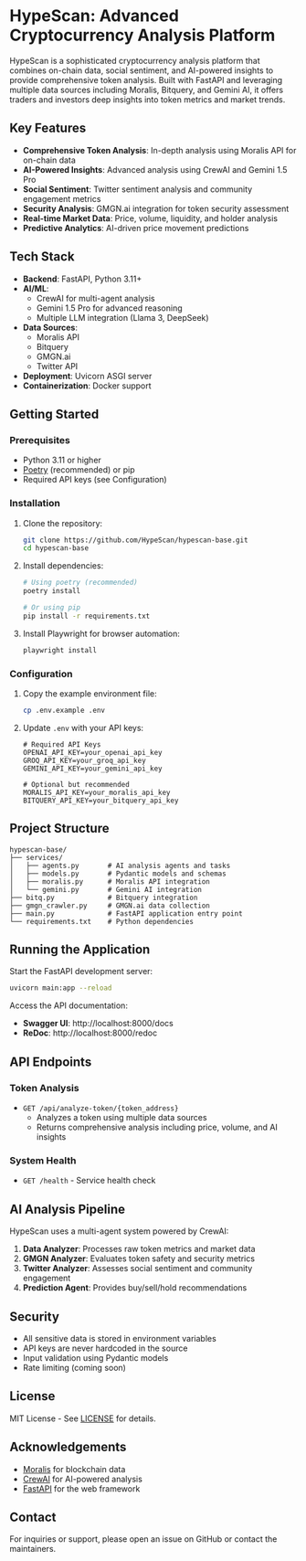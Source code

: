 # HypeScan: Advanced Cryptocurrency Analysis Platform 

HypeScan is a sophisticated cryptocurrency analysis platform that combines on-chain data, social sentiment, and AI-powered insights to provide comprehensive token analysis. Built with FastAPI and leveraging multiple data sources including Moralis, Bitquery, and Gemini AI, it offers traders and investors deep insights into token metrics and market trends.

## Key Features

- **Comprehensive Token Analysis**: In-depth analysis using Moralis API for on-chain data
- **AI-Powered Insights**: Advanced analysis using CrewAI and Gemini 1.5 Pro
- **Social Sentiment**: Twitter sentiment analysis and community engagement metrics
- **Security Analysis**: GMGN.ai integration for token security assessment
- **Real-time Market Data**: Price, volume, liquidity, and holder analysis
- **Predictive Analytics**: AI-driven price movement predictions

## Tech Stack

- **Backend**: FastAPI, Python 3.11+
- **AI/ML**: 
  - CrewAI for multi-agent analysis
  - Gemini 1.5 Pro for advanced reasoning
  - Multiple LLM integration (Llama 3, DeepSeek)
- **Data Sources**:
  - Moralis API
  - Bitquery
  - GMGN.ai
  - Twitter API
- **Deployment**: Uvicorn ASGI server
- **Containerization**: Docker support

## Getting Started

### Prerequisites

- Python 3.11 or higher
- [Poetry](https://python-poetry.org/) (recommended) or pip
- Required API keys (see Configuration)

### Installation

1. Clone the repository:
   ```bash
   git clone https://github.com/HypeScan/hypescan-base.git
   cd hypescan-base
   ```

2. Install dependencies:
   ```bash
   # Using poetry (recommended)
   poetry install
   
   # Or using pip
   pip install -r requirements.txt
   ```

3. Install Playwright for browser automation:
   ```bash
   playwright install
   ```

### Configuration

1. Copy the example environment file:
   ```bash
   cp .env.example .env
   ```

2. Update `.env` with your API keys:
   ```
   # Required API Keys
   OPENAI_API_KEY=your_openai_api_key
   GROQ_API_KEY=your_groq_api_key
   GEMINI_API_KEY=your_gemini_api_key
   
   # Optional but recommended
   MORALIS_API_KEY=your_moralis_api_key
   BITQUERY_API_KEY=your_bitquery_api_key
   ```

## Project Structure

```
hypescan-base/
├── services/
│   ├── agents.py       # AI analysis agents and tasks
│   ├── models.py       # Pydantic models and schemas
│   ├── moralis.py      # Moralis API integration
│   └── gemini.py       # Gemini AI integration
├── bitq.py             # Bitquery integration
├── gmgn_crawler.py     # GMGN.ai data collection
├── main.py             # FastAPI application entry point
└── requirements.txt    # Python dependencies
```

## Running the Application

Start the FastAPI development server:

```bash
uvicorn main:app --reload
```

Access the API documentation:
- **Swagger UI**: http://localhost:8000/docs
- **ReDoc**: http://localhost:8000/redoc

## API Endpoints

### Token Analysis
- `GET /api/analyze-token/{token_address}`
  - Analyzes a token using multiple data sources
  - Returns comprehensive analysis including price, volume, and AI insights

### System Health
- `GET /health` - Service health check

## AI Analysis Pipeline

HypeScan uses a multi-agent system powered by CrewAI:

1. **Data Analyzer**: Processes raw token metrics and market data
2. **GMGN Analyzer**: Evaluates token safety and security metrics
3. **Twitter Analyzer**: Assesses social sentiment and community engagement
4. **Prediction Agent**: Provides buy/sell/hold recommendations

## Security

- All sensitive data is stored in environment variables
- API keys are never hardcoded in the source
- Input validation using Pydantic models
- Rate limiting (coming soon)

## License

MIT License - See [LICENSE](LICENSE) for details.

## Acknowledgements

- [Moralis](https://moralis.io/) for blockchain data
- [CrewAI](https://github.com/joaomdmoura/crewAI) for AI-powered analysis
- [FastAPI](https://fastapi.tiangolo.com/) for the web framework

## Contact

For inquiries or support, please open an issue on GitHub or contact the maintainers.
